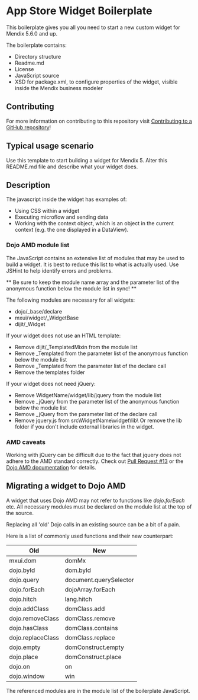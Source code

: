 # App Store Widget Boilerplate

This boilerplate gives you all you need to start a new custom widget for Mendix
5.6.0 and up.

The boilerplate contains:
- Directory structure
- Readme.md
- License
- JavaScript source
- XSD for package.xml, to configure properties of the widget, visible inside the
 Mendix business modeler

## Contributing

For more information on contributing to this repository visit [Contributing to a GitHub repository](https://world.mendix.com/display/howto50/Contributing+to+a+GitHub+repository)!

## Typical usage scenario

Use this template to start building a widget for Mendix 5.
Alter this README.md file and describe what your widget does.
 
## Description

The javascript inside the widget has examples of:
- Using CSS within a widget
- Executing microflow and sending data
- Working with the context object, which is an object in the current context
(e.g. the one displayed in a DataView).

### Dojo AMD module list

The JavaScript contains an extensive list of modules that may be used to build a
widget. It is best to reduce this list to what is actually used. Use JSHint to
help identify errors and problems. 

** Be sure to keep the module name array and the parameter list of the anonymous
function below the module list in sync! **

The following modules are necessary for all widgets:
- dojo/_base/declare
- mxui/widget/_WidgetBase
- dijit/_Widget

If your widget does not use an HTML template:
- Remove dijit/_TemplatedMixin from the module list
- Remove _Templated from the parameter list of the anonymous function below the module list
- Remove _Templated from the parameter list of the declare call
- Remove the templates folder

If your widget does not need jQuery:
- Remove WidgetName/widget/lib/jquery from the module list
- Remove _jQuery from the parameter list of the anonymous function below the module list
- Remove _jQuery from the parameter list of the declare call
- Remove jquery.js from src\WidgetName\widget\lib\ Or remove the lib folder if you don't include external libraries in the widget.

### AMD caveats
Working with jQuery can be difficult due to the fact that jquery does not adhere to the AMD standard correctly. Check out [Pull Request #13](https://github.com/mendix/AppStoreWidgetBoilerplate/pull/13) or the [Dojo AMD documentation](http://dojotoolkit.org/documentation/tutorials/1.10/modules/index.html) for details.

## Migrating a widget to Dojo AMD

A widget that uses Dojo AMD may not refer to functions like *dojo.forEach* etc. 
All necessary modules must be declared on the module list at the top of the source.

Replacing all 'old' Dojo calls in an existing source can be a bit of a pain.

Here is a list of commonly used functions and their new counterpart:

Old | New
---------- |---------- 
mxui.dom              | domMx
dojo.byId             | dom.byId
dojo.query            | document.querySelector
dojo.forEach          | dojoArray.forEach
dojo.hitch            | lang.hitch
dojo.addClass         | domClass.add
dojo.removeClass      | domClass.remove
dojo.hasClass         | domClass.contains
dojo.replaceClass     | domClass.replace
dojo.empty            | domConstruct.empty
dojo.place            | domConstruct.place 
dojo.on               | on
dojo.window           | win
  
The referenced modules are in the module list of the boilerplate JavaScript.
